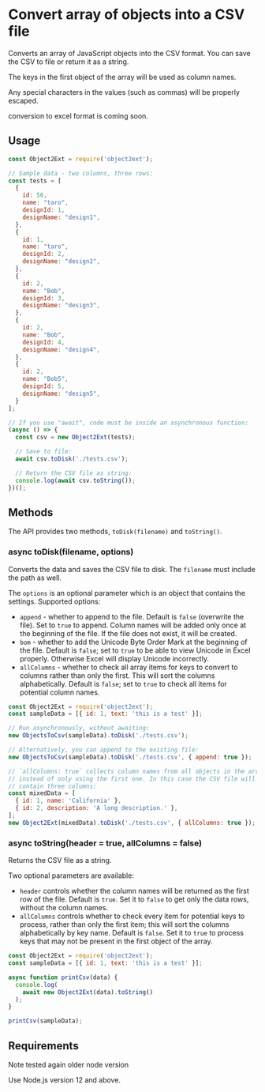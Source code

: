 # Convert array of objects into a CSV file #

Converts an array of JavaScript objects into the CSV format. You can
save the CSV to file or return it as a string.

The keys in the first object of the array will be used as column names.

Any special characters in the values (such as commas) will be properly escaped.

conversion to excel format is coming soon.

## Usage ##

```js
const Object2Ext = require('object2ext');

// Sample data - two columns, three rows:
const tests = [
  {
    id: 56,
    name: "taro",
    designId: 1,
    designName: "design1",
  },
  {
    id: 1,
    name: "taro",
    designId: 2,
    designName: "design2",
  },
  {
    id: 2,
    name: "Bob",
    designId: 3,
    designName: "design3",
  },
  {
    id: 2,
    name: "Bob",
    designId: 4,
    designName: "design4",
  },
  {
    id: 2,
    name: "Bob5",
    designId: 5,
    designName: "design5",
  }
];

// If you use "await", code must be inside an asynchronous function:
(async () => {
  const csv = new Object2Ext(tests);

  // Save to file:
  await csv.toDisk('./tests.csv');

  // Return the CSV file as string:
  console.log(await csv.toString());
})();
```

## Methods ##

The API provides two methods, `toDisk(filename)` and `toString()`.

### async toDisk(filename, options) ###

Converts the data and saves the CSV file to disk. The `filename` must include the
path as well.

The `options` is an optional parameter which is an object that contains the 
settings. Supported options:

- `append` - whether to append to the file. Default is `false` (overwrite the file).
Set to `true` to append. Column names will be added only once at the beginning
of the file. If the file does not exist, it will be created.
- `bom` - whether to add the Unicode Byte Order Mark at the beginning of the
file. Default is `false`; set to `true` to be able to view Unicode in Excel
properly. Otherwise Excel will display Unicode incorrectly.
- `allColumns` - whether to check all array items for keys to convert to columns rather 
than only the first. This will sort the columns alphabetically. Default is `false`;
set to `true` to check all items for potential column names.

```js
const Object2Ext = require('object2ext');
const sampleData = [{ id: 1, text: 'this is a test' }];

// Run asynchronously, without awaiting:
new ObjectsToCsv(sampleData).toDisk('./tests.csv');

// Alternatively, you can append to the existing file:
new ObjectsToCsv(sampleData).toDisk('./tests.csv', { append: true });

// `allColumns: true` collects column names from all objects in the array,
// instead of only using the first one. In this case the CSV file will
// contain three columns:
const mixedData = [
  { id: 1, name: 'California' },
  { id: 2, description: 'A long description.' },
];
new Object2Ext(mixedData).toDisk('./tests.csv', { allColumns: true });
```

### async toString(header = true, allColumns = false) ###

Returns the CSV file as a string.

Two optional parameters are available:

- `header` controls whether the column names will be
returned as the first row of the file. Default is `true`. Set it to `false` to
get only the data rows, without the column names.
- `allColumns` controls whether to check every item for potential keys to process,
rather than only the first item; this will sort the columns alphabetically by key name.
Default is `false`. Set it to `true` to process keys that may not be present
in the first object of the array.

```js
const Object2Ext = require('object2ext');
const sampleData = [{ id: 1, text: 'this is a test' }];

async function printCsv(data) {
  console.log(
    await new Object2Ext(data).toString()
  );
}

printCsv(sampleData);
```

## Requirements ##

Note tested again older node version

Use Node.js version 12 and above.
